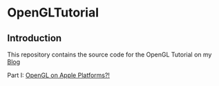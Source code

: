 # OpenGLTutorial

## Introduction

This repository contains the source code for the OpenGL Tutorial on my [Blog](http://www.rogerboesch.com/)

Part I: [OpenGL on Apple Platforms?!](http://www.rogerboesch.com/posts/opengl-on-macos.html)

